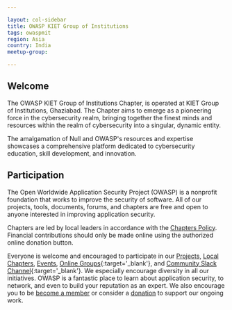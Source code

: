 ```yaml
---

layout: col-sidebar
title: OWASP KIET Group of Institutions
tags: owaspmit
region: Asia
country: India
meetup-group:

---
```


## Welcome
The OWASP KIET Group of Institutions Chapter, is operated at KIET Group of Institutions, Ghaziabad. The Chapter aims to emerge as a pioneering force in the cybersecurity realm, bringing together the finest minds and resources within the realm of cybersecurity into a singular, dynamic entity.

The amalgamation of Null and OWASP's resources and expertise showcases a comprehensive platform dedicated to cybersecurity education, skill development, and innovation.


## Participation
The Open Worldwide Application Security Project (OWASP) is a nonprofit foundation that works to improve the security of software. All of our projects, tools, documents, forums, and chapters are free and open to anyone interested in improving application security. 

Chapters are led by local leaders in accordance with the [Chapters Policy](/www-policy/operational/chapters). Financial contributions should only be made online using the authorized online donation button. 

Everyone is welcome and encouraged to participate in our [Projects](/projects/), [Local Chapters](/chapters/), [Events](/events/), [Online Groups](https://groups.google.com/a/owasp.com/){:target='_blank'}, and [Community Slack Channel](https://owasp.slack.com/){:target='_blank'}. We especially encourage diversity in all our initiatives. OWASP is a fantastic place to learn about application security, to network, and even to build your reputation as an expert. We also encourage you to be [become a member](/membership/) or consider a [donation](/donate/) to support our ongoing work.
